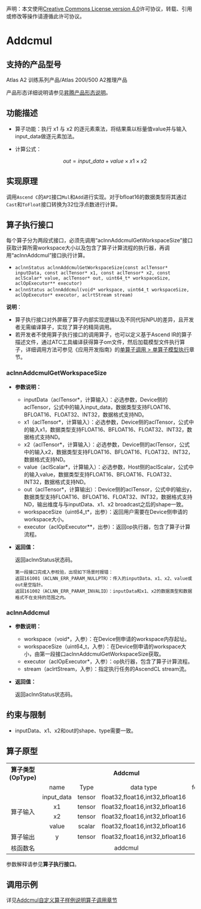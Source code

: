 声明：本文使用[Creative Commons License version 4.0](https://creativecommons.org/licenses/by/4.0/legalcode)许可协议，转载、引用或修改等操作请遵循此许可协议。

# Addcmul

## 支持的产品型号

Atlas A2 训练系列产品/Atlas 200I/500 A2推理产品

产品形态详细说明请参见[昇腾产品形态说明](https://www.hiascend.com/document/redirect/CannCommunityProductForm)。

## 功能描述

- 算子功能：执行 x1 与 x2 的逐元素乘法，将结果乘以标量值value并与输入input_data做逐元素加法。

- 计算公式：

  $$
  out = input\_data+value×x1×x2
  $$

## 实现原理

调用`Ascend C`的`API`接口`Mul`和`Add`进行实现。对于bfloat16的数据类型将其通过`Cast`和`ToFloat`接口转换为32位浮点数进行计算。


## 算子执行接口

每个算子分为两段式接口，必须先调用“aclnnAddcmulGetWorkspaceSize”接口获取计算所需workspace大小以及包含了算子计算流程的执行器，再调用“aclnnAddcmul”接口执行计算。

* `aclnnStatus aclnnAddcmulGetWorkspaceSize(const aclTensor* inputData, const aclTensor* x1, const aclTensor* x2, const aclScalar* value, aclTensor* out, uint64_t* workspaceSize, aclOpExecutor** executor)`
* `aclnnStatus aclnnAddcmul(void* workspace, uint64_t workspaceSize, aclOpExecutor* executor, aclrtStream stream)`

**说明**：

- 算子执行接口对外屏蔽了算子内部实现逻辑以及不同代际NPU的差异，且开发者无需编译算子，实现了算子的精简调用。
- 若开发者不使用算子执行接口的调用算子，也可以定义基于Ascend IR的算子描述文件，通过ATC工具编译获得算子om文件，然后加载模型文件执行算子，详细调用方法可参见《应用开发指南》的[单算子调用 > 单算子模型执行](https://hiascend.com/document/redirect/CannCommunityCppOpcall)章节。

### aclnnAddcmulGetWorkspaceSize

- **参数说明：**

  - inputData（aclTensor\*，计算输入）：必选参数，Device侧的aclTensor，公式中的输入input_data，数据类型支持FLOAT16、BFLOAT16、FLOAT32、INT32，数据格式支持ND。
  - x1（aclTensor\*，计算输入）：必选参数，Device侧的aclTensor，公式中的输入x1，数据类型支持FLOAT16、BFLOAT16、FLOAT32、INT32，数据格式支持ND。
  - x2（aclTensor\*，计算输入）：必选参数，Device侧的aclTensor，公式中的输入x2，数据类型支持FLOAT16、BFLOAT16、FLOAT32、INT32，数据格式支持ND。
  - value（aclScalar\*，计算输入）：必选参数，Host侧的aclScalar，公式中的输入value，数据类型支持FLOAT16、BFLOAT16、FLOAT32、INT32，数据格式支持ND。
  - out（aclTensor\*，计算输出）：Device侧的aclTensor，公式中的输出y，数据类型支持FLOAT16、BFLOAT16、FLOAT32、INT32，数据格式支持ND，输出维度与与inputData、x1、x2 broadcast之后的shape一致。
  - workspaceSize（uint64\_t\*，出参）：返回用户需要在Device侧申请的workspace大小。
  - executor（aclOpExecutor\*\*，出参）：返回op执行器，包含了算子计算流程。
- **返回值：**

  返回aclnnStatus状态码。

  ```
  第一段接口完成入参校验，出现如下场景时报错：
  返回161001（ACLNN_ERR_PARAM_NULLPTR）：传入的inputData、x1、x2、value或out是空指针。
  返回161002（ACLNN_ERR_PARAM_INVALID）：inputData和x1、x2的数据类型和数据格式不在支持的范围之内。                                              
  ```

### aclnnAddcmul

- **参数说明：**

  - workspace（void\*，入参）：在Device侧申请的workspace内存起址。
  - workspaceSize（uint64\_t，入参）：在Device侧申请的workspace大小，由第一段接口aclnnAddcmulGetWorkspaceSize获取。
  - executor（aclOpExecutor\*，入参）：op执行器，包含了算子计算流程。
  - stream（aclrtStream，入参）：指定执行任务的AscendCL stream流。
- **返回值：**

  返回aclnnStatus状态码。

## 约束与限制

- inputData、x1、x2和out的shape、type需要一致。

## 算子原型

<table>
<tr><th align="center">算子类型(OpType)</th><th colspan="4" align="center">Addcmul</th></tr> 
<tr><td align="center"> </td><td align="center">name</td><td align="center">Type</td><td align="center">data type</td><td align="center">format</td></tr>  
<tr><td rowspan="5" align="center">算子输入</td>
 
<tr><td align="center">input_data</td><td align="center">tensor</td><td align="center">float32,float16,int32,bfloat16</td><td align="center">ND</td></tr>  
<tr><td align="center">x1</td><td align="center">tensor</td><td align="center">float32,float16,int32,bfloat16</td><td align="center">ND</td></tr> 
<tr><td align="center">x2</td><td align="center">tensor</td><td align="center">float32,float16,int32,bfloat16</td><td align="center">ND</td></tr> 
<tr><td align="center">value</td><td align="center">scalar</td><td align="center">float32,float16,int32,bfloat16</td><td align="center">-</td></tr> 

<tr><td rowspan="1" align="center">算子输出</td>
<td align="center">y</td><td align="center">tensor</td><td align="center">float32,float16,int32,bfloat16</td><td align="center">ND</td></tr>  
<tr><td rowspan="1" align="center">核函数名</td><td colspan="4" align="center">addcmul</td></tr>  
</table>

参数解释请参见**算子执行接口**。

## 调用示例

详见[Addcmul自定义算子样例说明算子调用章节](../README.md#算子调用)